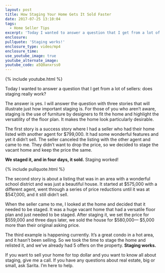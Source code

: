 ```yaml
---
layout: post
title: How Staging Your Home Gets It Sold Faster
date: 2017-07-25 13:10:04
tags:
  - Home Seller Tips
excerpt: 'Today I wanted to answer a question that I get from a lot of sellers: does staging really work?'
enclosure:
pullquote: 'Staging works!'
enclosure_type: video/mp4
enclosure_time:
use_youtube_image: true
youtube_alternate_image:
youtube_code: a5Q0anxrss0
---
```



{% include youtube.html %}

Today I wanted to answer a question that I get from a lot of sellers: does staging really work?

The answer is yes. I will answer the question with three stories that will illustrate just how important staging is. For those of you who aren’t aware, staging is the use of furniture by designers to fit the home and highlight the versatility of the floor plan. It makes the home look particularly desirable.

The first story is a success story where I had a seller who had their home listed with another agent for $799,000. It had some wonderful features and yet it didn’t sell. The seller canceled the listing with the other agent and came to me. They didn’t want to drop the price, so we decided to stage the vacant home and keep the price the same.

**We staged it, and in four days, it sold.** Staging worked!

{% include pullquote.html %}

The second story is about a listing that was in an area with a wonderful school district and was just a beautiful house. It started at $575,000 with a different agent, went through a series of price reductions until it was at $547,000, and it still didn’t sell.

When the seller came to me, I looked at the home and decided that it needed to be staged. It was a huge vacant home that had a versatile floor plan and just needed to be staged. After staging it, we set the price for $559,000 and three days later, we sold the house for $580,000— $5,000 more than their original asking price.

The third example is happening currently. It’s a great condo in a hot area, and it hasn’t been selling. So we took the time to stage the home and relisted it, and we’ve already had 5 offers on the property. **Staging works.**

If you want to sell your home for top dollar and you want to know all about staging, give me a call. If you have any questions about real estate, big or small, ask Sarita. I’m here to help.